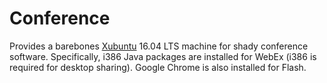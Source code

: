# Conference

Provides a barebones [Xubuntu](https://xubuntu.org/) 16.04 LTS machine for
shady conference software. Specifically, i386 Java packages are installed for
WebEx (i386 is required for desktop sharing). Google Chrome is also installed
for Flash.
